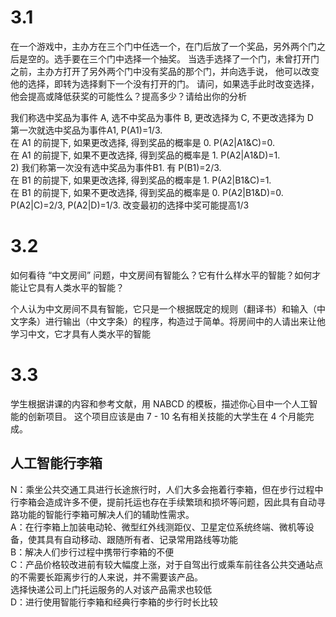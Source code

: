 3.1
====
在一个游戏中，主办方在三个门中任选一个，在门后放了一个奖品，另外两个门之后是空的。选手要在三个门中选择一个抽奖。 当选手选择了一个门，未曾打开门之前，主办方打开了另外两个门中没有奖品的那个门，并向选手说， 他可以改变他的选择，即转为选择剩下一个没有打开的门。 请问，如果选手此时改变选择， 他会提高或降低获奖的可能性么？提高多少？请给出你的分析<br>

我们称选中奖品为事件 A, 选不中奖品为事件 B, 更改选择为 C, 不更改选择为 D <br>
第一次就选中奖品为事件A1, P(A1)=1/3. <br>
在 A1 的前提下, 如果更改选择, 得到奖品的概率是 0. P(A2|A1&C)=0.<br> 
在 A1 的前提下, 如果不更改选择, 得到奖品的概率是 1. P(A2|A1&D)=1. <br>
2) 我们称第一次没有选中奖品为事件B1. 有 P(B1)=2/3. <br>
在 B1 的前提下, 如果更改选择, 得到奖品的概率是 1. P(A2|B1&C)=1. <br>
在 B1 的前提下, 如果不更改选择, 得到奖品的概率是 0. P(A2|B1&D)=0.  <br>
 P(A2|C)=2/3, P(A2|D)=1/3. 改变最初的选择中奖可能提高1/3<br>

3.2
====
如何看待 “中文房间” 问题，中文房间有智能么？它有什么样水平的智能？如何才能让它具有人类水平的智能？<br>

个人认为中文房间不具有智能，它只是一个根据既定的规则（翻译书）和输入（中文字条）进行输出（中文字条）的程序，构造过于简单。将房间中的人请出来让他学习中文，它才具有人类水平的智能<br>

3.3
====
学生根据讲课的内容和参考文献，用 NABCD 的模板，描述你心目中一个人工智能的创新项目。 这个项目应该是由 7 - 10 名有相关技能的大学生在 4 个月能完成。

人工智能行李箱
----

N：乘坐公共交通工具进行长途旅行时，人们大多会拖着行李箱，但在步行过程中行李箱会造成许多不便，提前托运也存在手续繁琐和损坏等问题，因此具有自动寻路功能的智能行李箱可解决人们的辅助性需求。<br>
A：在行李箱上加装电动轮、微型红外线测距仪、卫星定位系统终端、微机等设备，使其具有自动移动、跟随所有者、记录常用路线等功能<br>
B：解决人们步行过程中携带行李箱的不便<br>
C：产品价格较改进前有较大幅度上涨，对于自驾出行或乘车前往各公共交通站点的不需要长距离步行的人来说，并不需要该产品。<br>
   选择快递公司上门托运服务的人对该产品需求也较低<br>
D：进行使用智能行李箱和经典行李箱的步行时长比较
